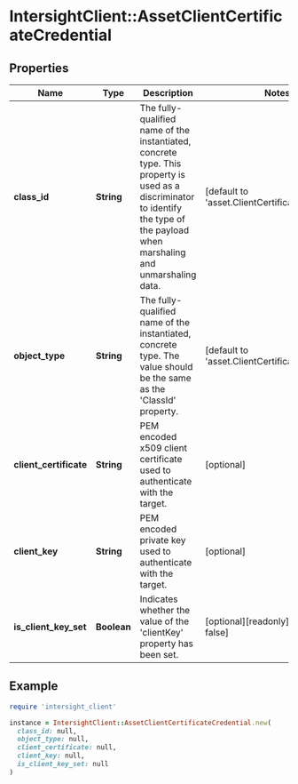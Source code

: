 # IntersightClient::AssetClientCertificateCredential

## Properties

| Name | Type | Description | Notes |
| ---- | ---- | ----------- | ----- |
| **class_id** | **String** | The fully-qualified name of the instantiated, concrete type. This property is used as a discriminator to identify the type of the payload when marshaling and unmarshaling data. | [default to &#39;asset.ClientCertificateCredential&#39;] |
| **object_type** | **String** | The fully-qualified name of the instantiated, concrete type. The value should be the same as the &#39;ClassId&#39; property. | [default to &#39;asset.ClientCertificateCredential&#39;] |
| **client_certificate** | **String** | PEM encoded x509 client certificate used to authenticate with the target. | [optional] |
| **client_key** | **String** | PEM encoded private key used to authenticate with the target. | [optional] |
| **is_client_key_set** | **Boolean** | Indicates whether the value of the &#39;clientKey&#39; property has been set. | [optional][readonly][default to false] |

## Example

```ruby
require 'intersight_client'

instance = IntersightClient::AssetClientCertificateCredential.new(
  class_id: null,
  object_type: null,
  client_certificate: null,
  client_key: null,
  is_client_key_set: null
)
```

